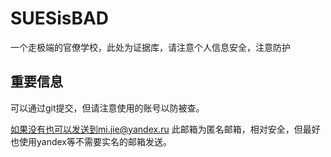 # SUESisBAD

一个走极端的官僚学校，此处为证据库，请注意个人信息安全，注意防护

## 重要信息

可以通过git提交，但请注意使用的账号以防被查。

如果没有也可以发送到mi.jie@yandex.ru 此邮箱为匿名邮箱，相对安全，但最好也使用yandex等不需要实名的邮箱发送。

